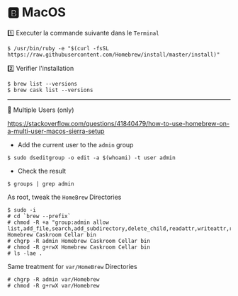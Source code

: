# :b: MacOS


:one: Executer la commande suivante dans le `Terminal`

```
$ /usr/bin/ruby -e "$(curl -fsSL https://raw.githubusercontent.com/Homebrew/install/master/install)"
```

:two: Verifier l'installation

```
$ brew list --versions
$ brew cask list --versions
```

<hr/>


:bookmark: Multiple Users (only)

https://stackoverflow.com/questions/41840479/how-to-use-homebrew-on-a-multi-user-macos-sierra-setup

* Add the current user to the `admin` group

```
$ sudo dseditgroup -o edit -a $(whoami) -t user admin
```

* Check the result

```
$ groups | grep admin
```

As root, tweak the `HomeBrew` Directories

```
$ sudo -i
# cd `brew --prefix`
# chmod -R +a "group:admin allow list,add_file,search,add_subdirectory,delete_child,readattr,writeattr,readextattr,writeextattr,readsecurity,file_inherit,directory_inherit" Homebrew Caskroom Cellar bin
# chgrp -R admin Homebrew Caskroom Cellar bin
# chmod -R g+rwX Homebrew Caskroom Cellar bin
# ls -lae .
```

Same treatment for `var/HomeBrew` Directories

```
# chgrp -R admin var/Homebrew
# chmod -R g+rwX var/Homebrew
```
